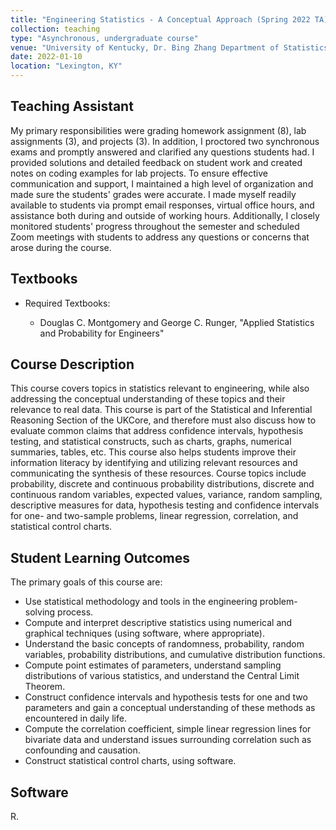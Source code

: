 ```yaml
---
title: "Engineering Statistics - A Conceptual Approach (Spring 2022 TA)"
collection: teaching
type: "Asynchronous, undergraduate course"
venue: "University of Kentucky, Dr. Bing Zhang Department of Statistics"
date: 2022-01-10
location: "Lexington, KY"
---
```


## Teaching Assistant
My primary responsibilities were grading homework assignment (8), lab assignments (3), and projects (3). In addition, I proctored two synchronous exams and promptly answered and clarified any questions students had. I provided solutions and detailed feedback on student work and created notes on coding examples for lab projects. To ensure effective communication and support, I maintained a high level of organization and made sure the students' grades were accurate. I made myself readily available to students via prompt email responses, virtual office hours, and assistance both during and outside of working hours. Additionally, I closely monitored students' progress throughout the semester and scheduled Zoom meetings with students to address any questions or concerns that arose during the course.

## Textbooks
* Required Textbooks: 

     + Douglas C. Montgomery and George C. Runger, "Applied Statistics and Probability for Engineers"

## Course Description
This course covers topics in statistics relevant to engineering, while also addressing the conceptual understanding of these topics and their relevance to real data. This course is part of the Statistical and Inferential Reasoning Section of the UKCore, and therefore must also discuss how to evaluate common claims that address confidence intervals, hypothesis testing, and statistical constructs, such as charts, graphs, numerical summaries, tables, etc. This course also helps students improve their information literacy by identifying and utilizing relevant resources and communicating the synthesis of these resources. Course topics include probability, discrete and continuous probability distributions, discrete and continuous random variables, expected values, variance, random sampling, descriptive measures for data, hypothesis testing and confidence intervals for one- and two-sample problems, linear regression, correlation, and statistical control charts.

## Student Learning Outcomes
The primary goals of this course are:

* Use statistical methodology and tools in the engineering problem-solving process.
* Compute and interpret descriptive statistics using numerical and graphical techniques (using software,
where appropriate).
* Understand the basic concepts of randomness, probability, random variables, probability distributions, and cumulative distribution functions.
* Compute point estimates of parameters, understand sampling distributions of various statistics, and understand the Central Limit Theorem.
* Construct confidence intervals and hypothesis tests for one and two parameters and gain a conceptual understanding of these methods as encountered in daily life.
* Compute the correlation coefficient, simple linear regression lines for bivariate data and understand issues surrounding correlation such as confounding and causation.
* Construct statistical control charts, using software.

## Software
R.
